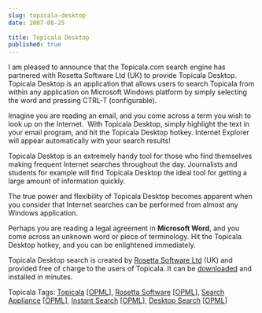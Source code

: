 ```yaml
---
slug: topicala-desktop
date: 2007-08-25
 
title: Topicala Desktop
published: true
---
```

<p>I am pleased to announce that the Topicala.com search engine has partnered with Rosetta Software Ltd (UK) to provide Topicala Desktop.  Topicala Desktop is an application that allows users to search Topicala from within any application on Microsoft Windows platform by simply selecting the word and pressing CTRL-T (configurable).</p> <p>Imagine you are reading an email, and you come across a term you wish to look up on the Internet.  With Topicala Desktop, simply highlight the text in your email program, and hit the Topicala Desktop hotkey. Internet Explorer will appear automatically with your search results! </p><p>Topicala Desktop is an extremely handy tool for those who find themselves making frequent Internet searches throughout the day. Journalists and students for example will find Topicala Desktop the ideal tool for getting a large amount of information quickly. </p><p>The true power and flexibility of Topicala Desktop becomes apparent when you consider that Internet searches can be performed from almost any Windows application. </p><p>Perhaps you are reading a legal agreement in <b>Microsoft Word</b>, and you come across an unknown word or piece of terminology. Hit the Topicala Desktop hotkey, and you can be enlightened immediately.  </p><p>Topicala Desktop search is created by <a href="http://rosettasoftware.com/">Rosetta Software Ltd</a> (UK) and provided free of charge to the users of Topicala. It can be <a href="http://rosettasoftware.com/downloads/TopicalaDesktop.msi">downloaded</a> and installed in minutes. </p><p> </p><div class="wlWriterSmartContent" style="padding-right: 0px; display: inline; padding-left: 0px; float: none; padding-bottom: 0px; margin: 0px; padding-top: 0px;">Topicala Tags: <a href="http://www.topicala.com/tag/Topicala" rel="tag">Topicala</a> [<a href="http://www.topicala.com/opml/Topicala.opml">OPML</a>], <a href="http://www.topicala.com/tag/Rosetta%20Software" rel="tag">Rosetta Software</a> [<a href="http://www.topicala.com/opml/Rosetta%20Software.opml">OPML</a>], <a href="http://www.topicala.com/tag/Search%20Appliance" rel="tag">Search Appliance</a> [<a href="http://www.topicala.com/opml/Search%20Appliance.opml">OPML</a>], <a href="http://www.topicala.com/tag/Instant%20Search" rel="tag">Instant Search</a> [<a href="http://www.topicala.com/opml/Instant%20Search.opml">OPML</a>], <a href="http://www.topicala.com/tag/Desktop%20Search" rel="tag">Desktop Search</a> [<a href="http://www.topicala.com/opml/Desktop%20Search.opml">OPML</a>]</div>

